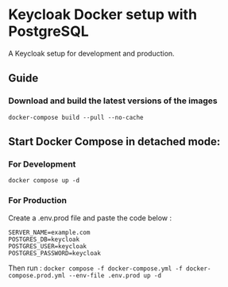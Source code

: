 
# Keycloak Docker setup with PostgreSQL
A Keycloak setup for development and production.

## Guide

### Download and build the latest versions of the images
```docker-compose build --pull --no-cache```

## Start Docker Compose in detached mode:

### For Development
```docker compose up -d```

### For Production
Create a .env.prod file and paste the code below :
```
SERVER_NAME=example.com
POSTGRES_DB=keycloak
POSTGRES_USER=keycloak
POSTGRES_PASSWORD=keycloak
```
Then run :
```docker compose -f docker-compose.yml -f docker-compose.prod.yml --env-file .env.prod up -d```
